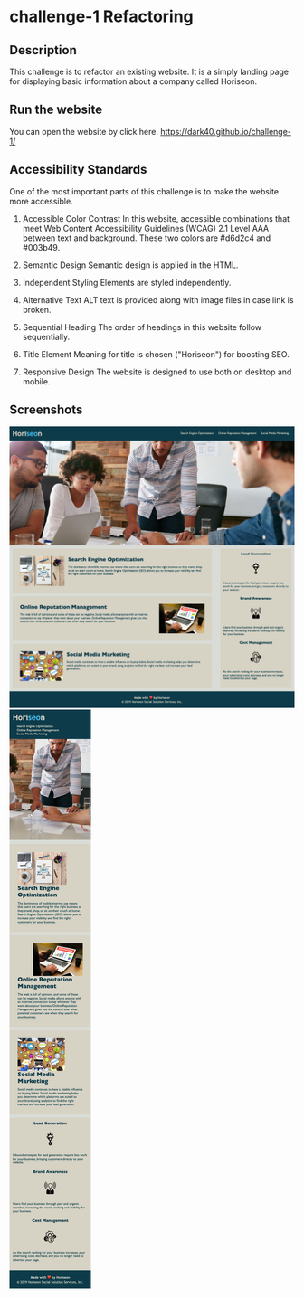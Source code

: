 # challenge-1 Refactoring

## Description

This challenge is to refactor an existing website. It is a simply landing page for displaying basic information about a company called Horiseon. 


## Run the website

You can open the website by click here. https://dark40.github.io/challenge-1/

## Accessibility Standards
One of the most important parts of this challenge is to make the website more accessible. 

1. Accessible Color Contrast
In this website, accessible combinations that meet Web Content Accessibility Guidelines (WCAG) 2.1 Level AAA between text and background. These two colors are #d6d2c4 and #003b49. 

2. Semantic Design
Semantic design is applied in the HTML. 

3. Independent Styling
Elements are styled independently. 

4. Alternative Text
ALT text is provided along with image files in case link is broken. 

5. Sequential Heading
The order of headings in this website follow sequentially.

6. Title Element
Meaning for title is chosen ("Horiseon") for boosting SEO. 

7. Responsive Design
The website is designed to use both on desktop and mobile. 

## Screenshots
![Desktop Version](./assets/images/Desktop-Horiseon.png)
![Mobile Version](./assets/images/Mobile-Horiseon.png)
